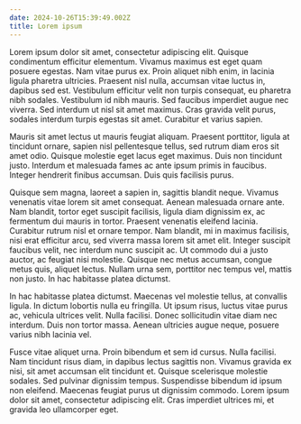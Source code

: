 ```yaml
---
date: 2024-10-26T15:39:49.002Z
title: Lorem ipsum
---
```

Lorem ipsum dolor sit amet, consectetur adipiscing elit. Quisque condimentum efficitur elementum. Vivamus maximus est eget quam posuere egestas. Nam vitae purus ex. Proin aliquet nibh enim, in lacinia ligula pharetra ultricies. Praesent nisl nulla, accumsan vitae luctus in, dapibus sed est. Vestibulum efficitur velit non turpis consequat, eu pharetra nibh sodales. Vestibulum id nibh mauris. Sed faucibus imperdiet augue nec viverra. Sed interdum ut nisl sit amet maximus. Cras gravida velit purus, sodales interdum turpis egestas sit amet. Curabitur et varius sapien.

Mauris sit amet lectus ut mauris feugiat aliquam. Praesent porttitor, ligula at tincidunt ornare, sapien nisl pellentesque tellus, sed rutrum diam eros sit amet odio. Quisque molestie eget lacus eget maximus. Duis non tincidunt justo. Interdum et malesuada fames ac ante ipsum primis in faucibus. Integer hendrerit finibus accumsan. Duis quis facilisis purus.

Quisque sem magna, laoreet a sapien in, sagittis blandit neque. Vivamus venenatis vitae lorem sit amet consequat. Aenean malesuada ornare ante. Nam blandit, tortor eget suscipit facilisis, ligula diam dignissim ex, ac fermentum dui mauris in tortor. Praesent venenatis eleifend lacinia. Curabitur rutrum nisl et ornare tempor. Nam blandit, mi in maximus facilisis, nisi erat efficitur arcu, sed viverra massa lorem sit amet elit. Integer suscipit faucibus velit, nec interdum nunc suscipit ac. Ut commodo dui a justo auctor, ac feugiat nisi molestie. Quisque nec metus accumsan, congue metus quis, aliquet lectus. Nullam urna sem, porttitor nec tempus vel, mattis non justo. In hac habitasse platea dictumst.

In hac habitasse platea dictumst. Maecenas vel molestie tellus, at convallis ligula. In dictum lobortis nulla eu fringilla. Ut ipsum risus, luctus vitae purus ac, vehicula ultrices velit. Nulla facilisi. Donec sollicitudin vitae diam nec interdum. Duis non tortor massa. Aenean ultricies augue neque, posuere varius nibh lacinia vel.

Fusce vitae aliquet urna. Proin bibendum et sem id cursus. Nulla facilisi. Nam tincidunt risus diam, in dapibus lectus sagittis non. Vivamus gravida ex nisi, sit amet accumsan elit tincidunt et. Quisque scelerisque molestie sodales. Sed pulvinar dignissim tempus. Suspendisse bibendum id ipsum non eleifend. Maecenas feugiat purus ut dignissim commodo. Lorem ipsum dolor sit amet, consectetur adipiscing elit. Cras imperdiet ultrices mi, et gravida leo ullamcorper eget.
